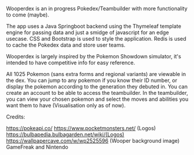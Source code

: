 Wooperdex is an in progress Pokedex/Teambuilder with more functionality to come (maybe).

The app uses a Java Springboot backend using the Thymeleaf template engine for passing data and just a smidge of javascript for an edge usecase.
CSS and Bootstrap is used to style the application.
Redis is used to cache the Pokedex data and store user teams.

Wooperdex is largely inspired by the Pokemon Showdown simulator, it's intended to have competitive info for easy reference.

All 1025 Pokemon (sans extra forms and regional variants) are viewable in the dex.
You can jump to any pokemon if you know their ID number, or display the pokemon according to the generation they debuted in.
You can create an account to be able to access the teambuilder.
In the teambuilder, you can view your chosen pokemon and select the moves and abilities you want them to have (Visualisation only as of now).

Credits:

https://pokeapi.co/
https://www.pocketmonsters.net/ (Logos)
https://bulbapedia.bulbagarden.net/wiki/(Logos)
https://wallpapercave.com/w/wp2525596 (Wooper background image)
GameFreak and Nintendo


